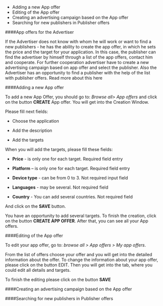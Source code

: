 * Adding a new App offer
* Editing  of the App offer
* Creating an advertising campaign based on the App offer
* Searching for new publishers in Publisher offers


####App offers for the Advertiser

If the Advertiser does not know with whom  he will work or want to find a new publishers - he has the ability to create the app offer, in which he sets the price and the target for your application. In this case, the publisher can find the advertiser by himself  through a list of the app offers, contact him and cooperate. For further cooperation advertiser have to create a new advertising campaign based on app offer and select the publisher.
Also  the Advertiser has an opportunity  to find a publisher with the help of the list with publisher offers. Read more about this here

####Adding a new App offer

To add a new App Offer, you should go to: *Browse all> App offers* and click on the button **CREATE** App offer. You will get into the Creation Window. 

Please fill next fields:

*	Choose the application

*	Add the description

*	Add the targets

When you will add the targets, please fill these fields:

*	**Price** - is only one for each target. Required field entry

*	**Platform** – is only one for each target. Required field entry

*	**Device type** - can be from 0 to 3. Not required input field

*	 **Languages** - may be several. Not required field

*	 **Country** - You can add several countries. Not required field

And click on the **SAVE** button. 

You have an opportunity to add several targets.
To finish the creation, click on the button **CREATE APP OFFER**.
After that, you can see all your App offers.


####Editing  of the App offer

To edit your app offer, go to: *browse all > App offers > My app offers*. 

From the list of offers choose your offer and you will get into the detailed information about the offer. To change the information about your app offer, please click on the button EDIT. Then you will get into the tab, where you could edit all details and targets. 

To finish the editing please click on the button **SAVE**


####Creating an advertising campaign based on the App offer



####Searching for new publishers in Publisher offers